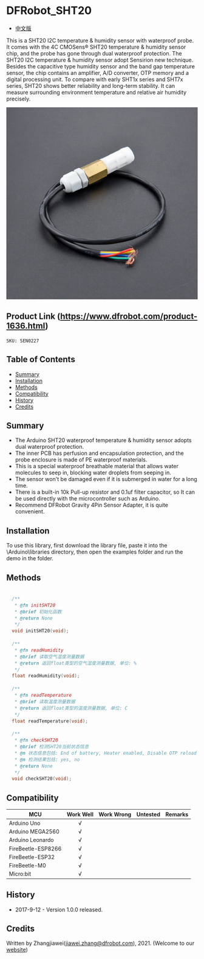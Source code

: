# DFRobot_SHT20
* [中文版](./README_CN.md)

This is a SHT20 I2C temperature & humidity sensor with waterproof probe.
It comes with the 4C CMOSens® SHT20 temperature & humidity sensor chip, and the probe has gone through dual waterproof protection.
The SHT20 I2C temperature & humidity sensor adopt Sensirion new technique.
Besides the capacitive type humidity sensor and the band gap temperature sensor, the chip contains an amplifier, A/D converter, OTP memory and a digital processing unit.
To compare with early SHT1x series and SHT7x series, SHT20 shows better reliability and long-term stability.
It can measure surrounding environment temperature and relative air humidity precisely.


![产品实物图](./resources/images/SHT20.png)


## Product Link (https://www.dfrobot.com/product-1636.html)
    SKU: SEN0227


## Table of Contents

* [Summary](#summary)
* [Installation](#installation)
* [Methods](#methods)
* [Compatibility](#compatibility)
* [History](#history)
* [Credits](#credits)


## Summary

* The Arduino SHT20 waterproof temperature & humidity sensor adopts dual waterproof protection.
* The inner PCB has perfusion and encapsulation protection, and the probe enclosure is made of PE waterproof materials.
* This is a special waterproof breathable material that allows water molecules to seep in, blocking water droplets from seeping in.
* The sensor won't be damaged even if it is submerged in water for a long time.
* There is a built-in 10k Pull-up resistor and 0.1uf filter capacitor, so It can be used directly with the microcontroller such as Arduino.
* Recommend DFRobot Gravity 4Pin Sensor Adapter, it is quite convenient.


## Installation

To use this library, first download the library file, paste it into the \Arduino\libraries directory, 
then open the examples folder and run the demo in the folder.


## Methods

```C++

  /**
   * @fn initSHT20
   * @brief 初始化函数
   * @return None
   */
  void initSHT20(void);

  /**
   * @fn readHumidity
   * @brief 读取空气湿度测量数据
   * @return 返回float类型的空气湿度测量数据, 单位: %
   */
  float readHumidity(void);

  /**
   * @fn readTemperature
   * @brief 读取温度测量数据
   * @return 返回float类型的温度测量数据, 单位: C
   */
  float readTemperature(void);

  /**
   * @fn checkSHT20
   * @brief 检测SHT20当前状态信息
   * @n 状态信息包括: End of battery, Heater enabled, Disable OTP reload
   * @n 检测结果包括: yes, no
   * @return None
   */
  void checkSHT20(void);

```


## Compatibility

MCU                | Work Well    | Work Wrong   | Untested    | Remarks
------------------ | :----------: | :----------: | :---------: | :----:
Arduino Uno        |      √       |              |             |
Arduino MEGA2560   |      √       |              |             |
Arduino Leonardo   |      √       |              |             |
FireBeetle-ESP8266 |      √       |              |             |
FireBeetle-ESP32   |      √       |              |             |
FireBeetle-M0      |      √       |              |             |
Micro:bit          |      √       |              |             |


## History

- 2017-9-12 - Version 1.0.0 released.


## Credits

Written by Zhangjiawei(jiawei.zhang@dfrobot.com), 2021. (Welcome to our [website](https://www.dfrobot.com/))

